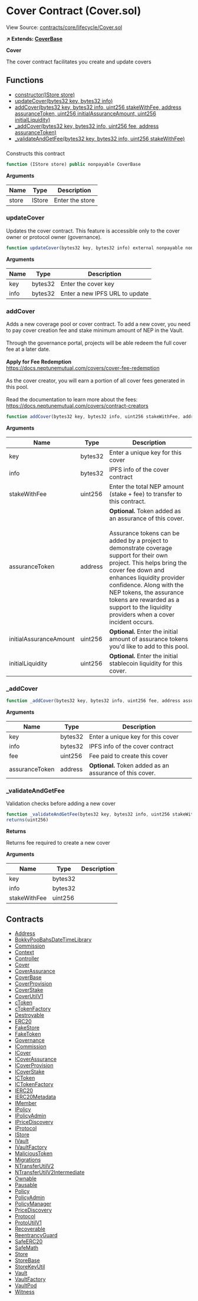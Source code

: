 # Cover Contract (Cover.sol)

View Source: [contracts/core/lifecycle/Cover.sol](../contracts/core/lifecycle/Cover.sol)

**↗ Extends: [CoverBase](CoverBase.md)**

**Cover**

The cover contract facilitates you create and update covers

## Functions

- [constructor(IStore store)](#)
- [updateCover(bytes32 key, bytes32 info)](#updatecover)
- [addCover(bytes32 key, bytes32 info, uint256 stakeWithFee, address assuranceToken, uint256 initialAssuranceAmount, uint256 initialLiquidity)](#addcover)
- [_addCover(bytes32 key, bytes32 info, uint256 fee, address assuranceToken)](#_addcover)
- [_validateAndGetFee(bytes32 key, bytes32 info, uint256 stakeWithFee)](#_validateandgetfee)

### 

Constructs this contract

```js
function (IStore store) public nonpayable CoverBase 
```

**Arguments**

| Name        | Type           | Description  |
| ------------- |------------- | -----|
| store | IStore | Enter the store | 

### updateCover

Updates the cover contract.
 This feature is accessible only to the cover owner or protocol owner (governance).

```js
function updateCover(bytes32 key, bytes32 info) external nonpayable nonReentrant 
```

**Arguments**

| Name        | Type           | Description  |
| ------------- |------------- | -----|
| key | bytes32 | Enter the cover key | 
| info | bytes32 | Enter a new IPFS URL to update | 

### addCover

Adds a new coverage pool or cover contract.
 To add a new cover, you need to pay cover creation fee
 and stake minimum amount of NEP in the Vault. <br /> <br />
 Through the governance portal, projects will be able redeem
 the full cover fee at a later date. <br /> <br />
 **Apply for Fee Redemption** <br />
 https://docs.neptunemutual.com/covers/cover-fee-redemption <br /><br />
 As the cover creator, you will earn a portion of all cover fees
 generated in this pool. <br /> <br />
 Read the documentation to learn more about the fees: <br />
 https://docs.neptunemutual.com/covers/contract-creators

```js
function addCover(bytes32 key, bytes32 info, uint256 stakeWithFee, address assuranceToken, uint256 initialAssuranceAmount, uint256 initialLiquidity) external nonpayable nonReentrant 
```

**Arguments**

| Name        | Type           | Description  |
| ------------- |------------- | -----|
| key | bytes32 | Enter a unique key for this cover | 
| info | bytes32 | IPFS info of the cover contract | 
| stakeWithFee | uint256 | Enter the total NEP amount (stake + fee) to transfer to this contract. | 
| assuranceToken | address | **Optional.** Token added as an assurance of this cover. <br /><br />  Assurance tokens can be added by a project to demonstrate coverage support  for their own project. This helps bring the cover fee down and enhances  liquidity provider confidence. Along with the NEP tokens, the assurance tokens are rewarded  as a support to the liquidity providers when a cover incident occurs. | 
| initialAssuranceAmount | uint256 | **Optional.** Enter the initial amount of  assurance tokens you'd like to add to this pool. | 
| initialLiquidity | uint256 | **Optional.** Enter the initial stablecoin liquidity for this cover. | 

### _addCover

```js
function _addCover(bytes32 key, bytes32 info, uint256 fee, address assuranceToken) private nonpayable
```

**Arguments**

| Name        | Type           | Description  |
| ------------- |------------- | -----|
| key | bytes32 | Enter a unique key for this cover | 
| info | bytes32 | IPFS info of the cover contract | 
| fee | uint256 | Fee paid to create this cover | 
| assuranceToken | address | **Optional.** Token added as an assurance of this cover. | 

### _validateAndGetFee

Validation checks before adding a new cover

```js
function _validateAndGetFee(bytes32 key, bytes32 info, uint256 stakeWithFee) private view
returns(uint256)
```

**Returns**

Returns fee required to create a new cover

**Arguments**

| Name        | Type           | Description  |
| ------------- |------------- | -----|
| key | bytes32 |  | 
| info | bytes32 |  | 
| stakeWithFee | uint256 |  | 

## Contracts

* [Address](Address.md)
* [BokkyPooBahsDateTimeLibrary](BokkyPooBahsDateTimeLibrary.md)
* [Commission](Commission.md)
* [Context](Context.md)
* [Controller](Controller.md)
* [Cover](Cover.md)
* [CoverAssurance](CoverAssurance.md)
* [CoverBase](CoverBase.md)
* [CoverProvision](CoverProvision.md)
* [CoverStake](CoverStake.md)
* [CoverUtilV1](CoverUtilV1.md)
* [cToken](cToken.md)
* [cTokenFactory](cTokenFactory.md)
* [Destroyable](Destroyable.md)
* [ERC20](ERC20.md)
* [FakeStore](FakeStore.md)
* [FakeToken](FakeToken.md)
* [Governance](Governance.md)
* [ICommission](ICommission.md)
* [ICover](ICover.md)
* [ICoverAssurance](ICoverAssurance.md)
* [ICoverProvision](ICoverProvision.md)
* [ICoverStake](ICoverStake.md)
* [ICToken](ICToken.md)
* [ICTokenFactory](ICTokenFactory.md)
* [IERC20](IERC20.md)
* [IERC20Metadata](IERC20Metadata.md)
* [IMember](IMember.md)
* [IPolicy](IPolicy.md)
* [IPolicyAdmin](IPolicyAdmin.md)
* [IPriceDiscovery](IPriceDiscovery.md)
* [IProtocol](IProtocol.md)
* [IStore](IStore.md)
* [IVault](IVault.md)
* [IVaultFactory](IVaultFactory.md)
* [MaliciousToken](MaliciousToken.md)
* [Migrations](Migrations.md)
* [NTransferUtilV2](NTransferUtilV2.md)
* [NTransferUtilV2Intermediate](NTransferUtilV2Intermediate.md)
* [Ownable](Ownable.md)
* [Pausable](Pausable.md)
* [Policy](Policy.md)
* [PolicyAdmin](PolicyAdmin.md)
* [PolicyManager](PolicyManager.md)
* [PriceDiscovery](PriceDiscovery.md)
* [Protocol](Protocol.md)
* [ProtoUtilV1](ProtoUtilV1.md)
* [Recoverable](Recoverable.md)
* [ReentrancyGuard](ReentrancyGuard.md)
* [SafeERC20](SafeERC20.md)
* [SafeMath](SafeMath.md)
* [Store](Store.md)
* [StoreBase](StoreBase.md)
* [StoreKeyUtil](StoreKeyUtil.md)
* [Vault](Vault.md)
* [VaultFactory](VaultFactory.md)
* [VaultPod](VaultPod.md)
* [Witness](Witness.md)

